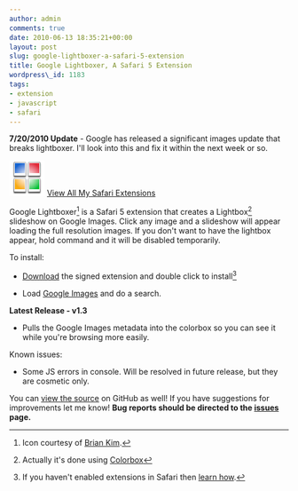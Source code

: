 ```yaml
---
author: admin
comments: true
date: 2010-06-13 18:35:21+00:00
layout: post
slug: google-lightboxer-a-safari-5-extension
title: Google Lightboxer, A Safari 5 Extension
wordpress\_id: 1183
tags:
- extension
- javascript
- safari
---
```


**7/20/2010 Update** - Google has released a significant images update that breaks lightboxer. I'll look into this and fix it within the next week or so.

[![](/assets/media/2010/06/google-lightboxer-icon.png)](/assets/media/2010/06/google-lightboxer-icon.png)
[View All My Safari Extensions](/safari-extensions/)

Google Lightboxer[^1] is a Safari 5 extension that creates a Lightbox[^2] slideshow on Google Images. Click any image and a slideshow will appear loading the full resolution images. If you don't want to have the lightbox appear, hold command and it will be disabled temporarily.

To install:




  * [Download](http://langui.sh/extensions/Google-Lightboxer.safariextz) the signed extension and double click to install[^3]

  * Load [Google Images](http://images.google.com) and do a search.



**Latest Release - v1.3**




  * Pulls the Google Images metadata into the colorbox so you can see it while you're browsing more easily.



Known issues:


  * Some JS errors in console. Will be resolved in future release, but they are cosmetic only.



You can [view the source](http://github.com/reaperhulk/Google-Lightboxer) on GitHub as well! If you have suggestions for improvements let me know!  **Bug reports should be directed to the [issues](http://github.com/reaperhulk/Google-Lightboxer/issues) page.**


[^1]: Icon courtesy of [Brian Kim](http://hippotrouble.com).

[^2]: Actually it's done using [Colorbox](http://colorpowered.com/colorbox/)

[^3]: If you haven't enabled extensions in Safari then [learn how](/2010/06/13/enabling-extensions-in-safari-5/).
